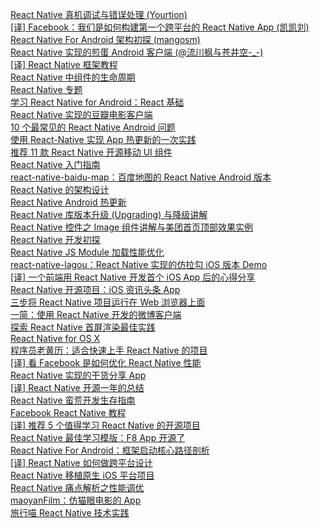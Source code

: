 [React Native 真机调试与错误处理 (Yourtion)](http://weekly.manong.io/bounce?url=http%3A%2F%2Fblog.yourtion.com%2Frun-react-native-on-device.html%3Fhmsr%3Dtoutiao.io%26utm_medium%3Dtoutiao.io%26utm_source%3Dtoutiao.io&aid=3746&nid=89)  
[[译] Facebook：我们是如何构建第一个跨平台的 React Native App (凯凯刘)](http://weekly.manong.io/bounce?url=http%3A%2F%2Fljinkai.github.io%2F2015%2F09%2F21%2Ffacebook-react-native-android%2F%3Fhmsr%3Dtoutiao.io%26utm_medium%3Dtoutiao.io%26utm_source%3Dtoutiao.io&aid=3730&nid=89)  
[React Native For Android 架构初探 (mangosm)](http://weekly.manong.io/bounce?url=http%3A%2F%2Fmp.weixin.qq.com%2Fs%3F__biz%3DMzI1MTA1MzM2Nw%253D%253D%26hmsr%3Dtoutiao.io%26idx%3D1%26mid%3D207782506%26scene%3D0%26sn%3D3ff6b03c0d59fbda406f64739d9272cf%26utm_medium%3Dtoutiao.io%26utm_source%3Dtoutiao.io&aid=3804&nid=90)  
[React Native 实现的煎蛋 Android 客户端 (@流川枫与苍井空-_-)](http://weekly.manong.io/bounce?url=https%3A%2F%2Fgithub.com%2Fw4lle%2FJianDan-React-Native%3Fhmsr%3Dtoutiao.io%26utm_medium%3Dtoutiao.io%26utm_source%3Dtoutiao.io&aid=3873&nid=90)  
[[译] React Native 框架教程](http://weekly.manong.io/bounce?url=http%3A%2F%2Fwww.devtf.cn%2F%3Fp%3D1069&aid=3920&nid=91)  
[React Native 中组件的生命周期](http://weekly.manong.io/bounce?url=http%3A%2F%2Fwww.race604.com%2Freact-native-component-lifecycle%2F&aid=4077&nid=93)  
[React Native 专题](http://weekly.manong.io/bounce?url=http%3A%2F%2Fwww.jianshu.com%2Fp%2F96febc4fec45&aid=4108&nid=93)  
[学习 React Native for Android：React 基础](http://weekly.manong.io/bounce?url=http%3A%2F%2Fhahack.com%2Fcodes%2Flearn-react-native-for-android-02%2F&aid=4156&nid=94)  
[React Native 实现的豆瓣电影客户端](http://weekly.manong.io/bounce?url=https%3A%2F%2Fgithub.com%2Ffengjundev%2FDoubanMovie-React-Native&aid=4197&nid=94)  
[10 个最常见的 React Native Android 问题](http://weekly.manong.io/bounce?url=https%3A%2F%2Fgithub.com%2Fyipengmu%2FReactNative_Android_QA&aid=4254&nid=95)  
[使用 React-Native 实现 App 热更新的一次实践](http://weekly.manong.io/bounce?url=https%3A%2F%2Fgithub.com%2Ffengjundev%2FReact-Native-Remote-Update&aid=4388&nid=96)  
[推荐 11 款 React Native 开源移动 UI 组件](http://weekly.manong.io/bounce?url=http%3A%2F%2Fwww.imooc.com%2Farticle%2F2223&aid=4400&nid=96)  
[React Native 入门指南](http://weekly.manong.io/bounce?url=https%3A%2F%2Fgithub.com%2Fvczero%2Freact-native-lession&aid=4474&nid=97)  
[react-native-baidu-map：百度地图的 React Native Android 版本](http://weekly.manong.io/bounce?url=https%3A%2F%2Fgithub.com%2Fhufeng%2FBaiduMapKit&aid=4528&nid=97)  
[React Native 的架构设计](http://weekly.manong.io/bounce?url=https%3A%2F%2Fgithub.com%2Fcnsnake11%2Fblog%2Fblob%2Fmaster%2FReactNative%25E5%25BC%2580%25E5%258F%2591%25E6%258C%2587%25E5%25AF%25BC%2FReactNative%25E7%259A%2584%25E6%259E%25B6%25E6%259E%2584%25E8%25AE%25BE%25E8%25AE%25A1.md&aid=4737&nid=100)  
[React Native Android 热更新](http://weekly.manong.io/bounce?url=http%3A%2F%2Frichard-cao.github.io%2F2015%2F12%2F03%2FReact-native-Android-%25E7%2583%25AD%25E6%259B%25B4%25E6%2596%25B0%2F&aid=4760&nid=100)  
[React Native 库版本升级 (Upgrading) 与降级讲解](http://weekly.manong.io/bounce?url=http%3A%2F%2Fwww.lcode.org%2F%25E3%2580%2590react-native%25E5%25BC%2580%25E5%258F%2591%25E3%2580%2591react-native%25E5%25BA%2593%25E7%2589%2588%25E6%259C%25AC%25E5%258D%2587%25E7%25BA%25A7upgrading%25E4%25B8%258E%25E9%2599%258D%25E7%25BA%25A7%25E8%25AE%25B2%25E8%25A7%25A3%2F&aid=5029&nid=103)  
[React Native 控件之 Image 组件讲解与美团首页顶部效果实例](http://weekly.manong.io/bounce?url=http%3A%2F%2Fwww.lcode.org%2F%25E3%2580%2590react-native%25E5%25BC%2580%25E5%258F%2591%25E3%2580%2591react-native%25E6%258E%25A7%25E4%25BB%25B6%25E4%25B9%258Bimage%25E7%25BB%2584%25E4%25BB%25B6%25E8%25AE%25B2%25E8%25A7%25A3%25E4%25B8%258E%25E7%25BE%258E%25E5%259B%25A2%25E9%25A6%2596%25E9%25A1%25B5%25E9%25A1%25B6%25E9%2583%25A8%25E6%2595%2588%2F&aid=5092&nid=104)  
[React Native 开发初探](http://weekly.manong.io/bounce?url=http%3A%2F%2Fgit.devzeng.com%2Fblog%2Fhello-react-native.html&aid=5132&nid=104)  
[React Native JS Module 加载性能优化](http://weekly.manong.io/bounce?url=https%3A%2F%2Fyq.aliyun.com%2Farticles%2F3208&aid=5244&nid=105)  
[react-native-lagou：React Native 实现的仿拉勾 iOS 版本 Demo](http://weekly.manong.io/bounce?url=https%3A%2F%2Fgithub.com%2Fheruijun%2Freact-native-lagou&aid=5255&nid=105)  
[[译] 一个前端用 React Native 开发首个 iOS App 后的心得分享](http://weekly.manong.io/bounce?url=https%3A%2F%2Fmp.weixin.qq.com%2Fs%3F__biz%3DMzA3ODg4MDk0Ng%3D%3D%26mid%3D402417234%26idx%3D1%26sn%3D16b54068834f05cb4a4df0a49a1c9d13&aid=5434&nid=108)  
[React Native 开源项目：iOS 资讯头条 App](http://weekly.manong.io/bounce?url=http%3A%2F%2Fwww.lcode.org%2Freact-native-source-zixunapp%2F&aid=5470&nid=108)  
[三步将 React Native 项目运行在 Web 浏览器上面](http://weekly.manong.io/bounce?url=http%3A%2F%2Ftaobaofed.org%2Fblog%2F2016%2F03%2F11%2Freact-web-intro%2F&aid=5505&nid=109)  
[一简：使用 React Native 开发的微博客户端](http://weekly.manong.io/bounce?url=https%3A%2F%2Fgithub.com%2FSFantasy%2FWeiboReactNative&aid=5539&nid=109)  
[探索 React Native 首屏渲染最佳实践](http://weekly.manong.io/bounce?url=http%3A%2F%2Fwww.alloyteam.com%2F2016%2F03%2Fbest-practice-in-react-native%2F&aid=5678&nid=111)  
[React Native for OS X](http://weekly.manong.io/bounce?url=https%3A%2F%2Fgithub.com%2Fptmt%2Freact-native-desktop&aid=5799&nid=112)  
[程序员老黄历：适合快速上手 React Native 的项目](http://weekly.manong.io/bounce?url=https%3A%2F%2Fgithub.com%2Fxujinyang%2FCoderCalendar&aid=5801&nid=112)  
[[译] 看 Facebook 是如何优化 React Native 性能](http://weekly.manong.io/bounce?url=https%3A%2F%2Fgithub.com%2Fgaohailang%2Fblog%2Fissues%2F4&aid=5831&nid=113)  
[React Native 实现的干货分享 App](http://weekly.manong.io/bounce?url=https%3A%2F%2Fgithub.com%2Fzhongjie-chen%2Frn_rank&aid=5879&nid=113)  
[[译] React Native 开源一年的总结](http://weekly.manong.io/bounce?url=https%3A%2F%2Fgithub.com%2Fgaohailang%2Fblog%2Fissues%2F23&aid=5896&nid=114)  
[React Native 蛮荒开发生存指南](http://weekly.manong.io/bounce?url=http%3A%2F%2Fsegmentfault.com%2Fa%2F1190000004910600&aid=5897&nid=114)  
[Facebook React Native 教程](http://weekly.manong.io/bounce?url=http%3A%2F%2Ff8-app.liaohuqiu.net%2F%3Ff%3Dtt&aid=5916&nid=114)  
[[译] 推荐 5 个值得学习 React Native 的开源项目](http://weekly.manong.io/bounce?url=http%3A%2F%2Fsugarball.me%2Fyi-tui-jian-5ge-zhi-de-xue-xi-react-nativede-xiang-mu%2F&aid=5927&nid=114)  
[React Native 最佳学习模版：F8 App 开源了](http://weekly.manong.io/bounce?url=http%3A%2F%2Fwww.jackpu.com%2Freact-nativezui-jia-xue-xi-mo-ban-f8-appkai-yuan-liao%2F&aid=5946&nid=114)  
[React Native For Android：框架启动核心路径剖析](http://weekly.manong.io/bounce?url=http%3A%2F%2Fmp.weixin.qq.com%2Fs%3F__biz%3DMzI1MTA1MzM2Nw%3D%3D%26mid%3D2649796767%26idx%3D1%26sn%3D9a499453b627a223e0c2863658dd0329&aid=5989&nid=115)  
[[译] React Native 如何做跨平台设计](http://weekly.manong.io/bounce?url=https%3A%2F%2Fgithub.com%2Fpockry%2FBuilding-the-F8-2016-App-CN%2Fblob%2Fmaster%2Ftutorials%2FPart%25202.%2520Designing%2520an%2520App%2520for%2520Multiple%2520Platforms.md&aid=6076&nid=116)  
[React Native 移植原生 iOS 平台项目](http://weekly.manong.io/bounce?url=http%3A%2F%2Fwww.lcode.org%2Freact-native-%25e7%25a7%25bb%25e6%25a4%258d%25e5%258e%259f%25e7%2594%259fios%25e9%25a1%25b9%25e7%259b%25ae57%2F&aid=6228&nid=118)  
[React Native 痛点解析之性能调优](http://weekly.manong.io/bounce?url=http%3A%2F%2Fmp.weixin.qq.com%2Fs%3F__biz%3DMzA3ODg4MDk0Ng%3D%3D%26mid%3D2651112293%26idx%3D1%26sn%3D866971daf7dba22186d2c09d1bac2418&aid=6316&nid=119)  
[maoyanFilm：仿猫眼电影的 App](http://weekly.manong.io/bounce?url=https%3A%2F%2Fgithub.com%2Fyohnz%2FmaoyanFilm&aid=6365&nid=119)  
[旅行喵 React Native 技术实践](http://weekly.manong.io/bounce?url=http%3A%2F%2Fwww.jianshu.com%2Fp%2Fbf3e222c102a&aid=6394&nid=120)  
